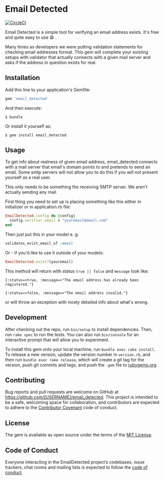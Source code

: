 # Email Detected

[![CircleCI](https://circleci.com/gh/minhquan4080/email_detected/tree/master.svg?style=svg)](https://circleci.com/gh/minhquan4080/email_detected/tree/master)

Email Detected is a simple tool for verifying an email address exists. It's free and quite easy to use :smile: .

Many times as developers we were putting validation statements for checking email addresses format. This gem will complete your existing setups with validator that actually connects with a given mail server and asks if the address in question exists for real.

## Installation

Add this line to your application's Gemfile:

```ruby
gem 'email_detected'
```

And then execute:

    $ bundle

Or install it yourself as:

    $ gem install email_detected

## Usage

To get info about realness of given email address, email_detected connects with a mail server that email's domain points to and pretends to send an email. Some smtp servers will not allow you to do this if you will not present yourself as a real user.

This only needs to be something the receiving SMTP server. We aren't actually sending any mail.

First thing you need to set up is placing something like this either in initializer or in application.rb file:

```ruby
EmailDetected.config do |config|
  config.verifier_email = "youremail@email.com"
end
```

Then just put this in your model e. g:

```ruby
validates_exist_email_of :email
```
Or - if you'd like to use it outside of your models:

```ruby
EmailDetected.exist?(youremail)
```

This method will return with status `true || false` and `message` look like:
```
{:status=>true, :message=>"The email address has already been registered."} 
```

```
{:status=>false, :message=>"The email address invalid."} 
```
or will throw an exception with nicely detailed info about what's wrong.

## Development

After checking out the repo, run `bin/setup` to install dependencies. Then, run `rake spec` to run the tests. You can also run `bin/console` for an interactive prompt that will allow you to experiment.

To install this gem onto your local machine, run `bundle exec rake install`. To release a new version, update the version number in `version.rb`, and then run `bundle exec rake release`, which will create a git tag for the version, push git commits and tags, and push the `.gem` file to [rubygems.org](https://rubygems.org).

## Contributing

Bug reports and pull requests are welcome on GitHub at https://github.com/[USERNAME]/email_detected. This project is intended to be a safe, welcoming space for collaboration, and contributors are expected to adhere to the [Contributor Covenant](http://contributor-covenant.org) code of conduct.

## License

The gem is available as open source under the terms of the [MIT License](http://opensource.org/licenses/MIT).

## Code of Conduct

Everyone interacting in the EmailDetected project’s codebases, issue trackers, chat rooms and mailing lists is expected to follow the [code of conduct](https://github.com/[USERNAME]/email_detected/blob/master/CODE_OF_CONDUCT.md).
